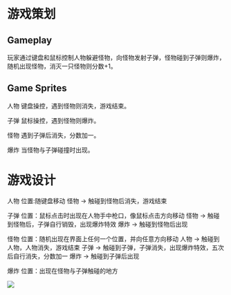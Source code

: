 # 游戏策划
## Gameplay
玩家通过键盘和鼠标控制人物躲避怪物，向怪物发射子弹，怪物碰到子弹则爆炸，随机出现怪物，消灭一只怪物则分数+1。
## Game Sprites
人物
键盘操控，遇到怪物则消失，游戏结束。

子弹
鼠标操控，遇到怪物则爆炸。

怪物
遇到子弹后消失，分数加一。

爆炸
当怪物与子弹碰撞时出现。
# 游戏设计
人物
位置:随键盘移动
怪物 → 触碰到怪物后消失，游戏结束

子弹
位置：鼠标点击时出现在人物手中枪口，像鼠标点击方向移动
怪物 → 触碰到怪物后，子弹自行销毁，出现爆炸特效
爆炸 → 触碰到怪物后出现

怪物
位置：随机出现在界面上任何一个位置，并向任意方向移动
人物 → 触碰到人物，人物消失，游戏结束
子弹 → 触碰到子弹，子弹消失，出现爆炸特效，五次后自行消失，分数加一
爆炸 → 触碰到子弹后出现

爆炸
位置：出现在怪物与子弹触碰的地方

![](images\1111.gif)









